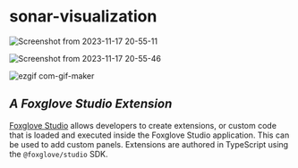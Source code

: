 # sonar-visualization

![Screenshot from 2023-11-17 20-55-11](https://github.com/Gaurang-1402/foxglove-studio-sonar-visualization-extension/assets/71042887/96555e4f-19d8-43f4-8987-e1c50a2f645f)

![Screenshot from 2023-11-17 20-55-46](https://github.com/Gaurang-1402/foxglove-studio-sonar-visualization-extension/assets/71042887/13e58e9d-9615-47f6-b033-4e9ca4073def)

![ezgif com-gif-maker](https://github.com/Gaurang-1402/foxglove-studio-sonar-visualization-extension/assets/71042887/122deb30-4553-43d4-a7af-e5ea4208a125)

## _A Foxglove Studio Extension_

[Foxglove Studio](https://github.com/foxglove/studio) allows developers to create extensions, or custom code that is loaded and executed inside the Foxglove Studio application. This can be used to add custom panels. Extensions are authored in TypeScript using the `@foxglove/studio` SDK.


